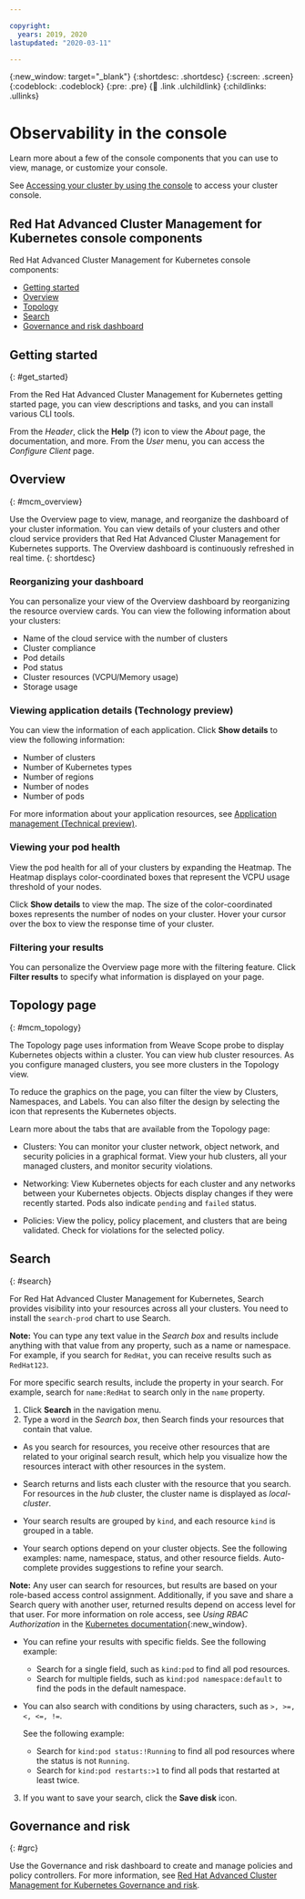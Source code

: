 ```yaml
---

copyright:
  years: 2019, 2020
lastupdated: "2020-03-11"

---
```


{:new_window: target="_blank"}
{:shortdesc: .shortdesc}
{:screen: .screen}
{:codeblock: .codeblock}
{:pre: .pre}
{:child: .link .ulchildlink}
{:childlinks: .ullinks}

# Observability in the console 

Learn more about a few of the console components that you can use to view, manage, or customize your console. 

See [Accessing your cluster by using the console](../installing/url.md) to access your cluster console. 

## Red Hat Advanced Cluster Management for Kubernetes console components

Red Hat Advanced Cluster Management for Kubernetes console components:

* [Getting started](#get_started)
* [Overview](#mcm_overview)
* [Topology](#mcm_topology)
* [Search](#search)
* [Governance and risk dashboard](#grc)

## Getting started 
{: #get_started}

From the Red Hat Advanced Cluster Management for Kubernetes getting started page, you can view descriptions and tasks, and you can install various CLI tools.

From the _Header_, click the **Help** (?) icon to view the _About_ page, the documentation, and more. From the _User_ menu, you can access the _Configure Client_ page.

## Overview 
{: #mcm_overview}

Use the Overview page to view, manage, and reorganize the dashboard of your cluster information. You can view details of your clusters and other cloud service providers that Red Hat Advanced Cluster Management for Kubernetes supports. The Overview dashboard is continuously refreshed in real time.
{: shortdesc}

### Reorganizing your dashboard

You can personalize your view of the Overview dashboard by reorganizing the resource overview cards. You can view the following information about your clusters: 

* Name of the cloud service with the number of clusters
* Cluster compliance
* Pod details
* Pod status
* Cluster resources (VCPU/Memory usage)
* Storage usage

### Viewing application details (Technology preview)

You can view the information of each application. Click **Show details** to view the following information:

* Number of clusters
* Number of Kubernetes types
* Number of regions
* Number of nodes
* Number of pods

For more information about your application resources, see [Application management (Technical preview)](../manage_applications/overview.md).

### Viewing your pod health 

View the pod health for all of your clusters by expanding the Heatmap. The Heatmap displays color-coordinated boxes that represent the VCPU usage threshold of your nodes. 

Click **Show details** to view the map. The size of the color-coordinated boxes represents the number of nodes on your cluster. Hover your cursor over the box to view the response time of your cluster. 

### Filtering your results

You can personalize the Overview page more with the filtering feature. Click **Filter results** to specify what information is displayed on your page.

## Topology page
{: #mcm_topology}

The Topology page uses information from Weave Scope probe to display Kubernetes objects within a cluster. You can view hub cluster resources. As you configure managed clusters, you see more clusters in the Topology view. 

To reduce the graphics on the page, you can filter the view by Clusters, Namespaces, and Labels. You can also filter the design by selecting the icon that represents the Kubernetes objects.

Learn more about the tabs that are available from the Topology page:

  - Clusters: You can monitor your cluster network, object network, and security policies in a graphical format. View your hub clusters, all your managed clusters, and monitor security violations.

  - Networking: View Kubernetes objects for each cluster and any networks between your Kubernetes objects. Objects display changes if they were recently started. Pods also indicate `pending` and `failed` status.

  - Policies: View the policy, policy placement, and clusters that are being validated. Check for violations for the selected policy.

## Search 
{: #search}

For Red Hat Advanced Cluster Management for Kubernetes, Search provides visibility into your resources across all your clusters. You need to install the `search-prod` chart to use Search.

**Note:** You can type any text value in the _Search box_ and results include anything with that value from any property, such as a name or namespace. For example, if you search for `RedHat`, you can receive results such as `RedHat123`. 

For more specific search results, include the property in your search. For example, search for `name:RedHat` to search only in the `name` property.

1. Click **Search** in the navigation menu. 
2. Type a word in the _Search box_, then Search finds your resources that contain that value.
   
  - As you search for resources, you receive other resources that are related to your original search result, which help you visualize how the resources interact with other resources in the system. 
  
  - Search returns and lists each cluster with the resource that you search. For resources in the _hub_ cluster, the cluster name is displayed as _local-cluster_.
   
  - Your search results are grouped by `kind`, and each resource `kind` is grouped in a table. 

  - Your search options depend on your cluster objects. See the following examples: name, namespace, status, and other resource fields. Auto-complete provides suggestions to refine your search.  
  
  **Note:** Any user can search for resources, but results are based on your role-based access control assignment. Additionally, if you save and share a Search query with another user, returned results depend on access level for that user. For more information on role access, see _Using RBAC Authorization_ in the [Kubernetes documentation](https://kubernetes.io/docs/reference/access-authn-authz/rbac/){:new_window}.

  - You can refine your results with specific fields. See the following example:

    - Search for a single field, such as `kind:pod` to find all pod resources.
    - Search for multiple fields, such as `kind:pod namespace:default` to find the pods in the default namespace.

  - You can also search with conditions by using characters, such as `>, >=, <, <=, !=`.

    See the following example:

    - Search for `kind:pod status:!Running` to find all pod resources where the status is not `Running`.
    - Search for `kind:pod restarts:>1` to find all pods that restarted at least twice.

3. If you want to save your search, click the **Save disk** icon.  

## Governance and risk
{: #grc}

Use the Governance and risk dashboard to create and manage policies and policy controllers. For more information, see [Red Hat Advanced Cluster Management for Kubernetes Governance and risk](../compliance/compliance_intro.md).

